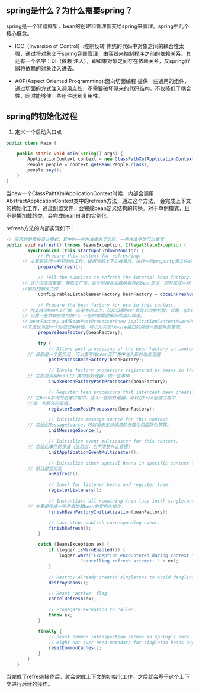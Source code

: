 ## spring是什么？为什么需要spring？

spring是一个容器框架，bean的创建和管理都交给spring来管理。spring中几个核心概念。

- IOC（Inversion of Control）:控制反转
传统的代码中对象之间的耦合性太强，通过将对象交于spring容器管理，由容器来控制程序之前的依赖关系。其还有一个名字：DI（依赖
注入），即如果对象之间存在依赖关系，又spring容器将依赖的对象注入进去。

- AOP(Aspect Oriented Programming):面向切面编程
提供一些通用的组件，通过切面的方式注入调用点处，不需要破坏原来的代码结构。不仅降低了耦合性，同时能够使一些组件达到复用性。


## spring的初始化过程

1. 定义一个启动入口点
```java
public class Main {

    public static void main(String[] args) {
        ApplicationContext context = new ClassPathXmlApplicationContext("spring-config.xml");
        People people = context.getBean(People.class);
        people.say();
    }
}
```

当new一个ClassPahtXmlApplicationContext时候，内部会调用AbstractApplicationContext类中的refresh方法，通过这个方法，
会完成上下文的初始化工作，通过配置文件，会完成bean定义结构的转换。对于单例模式，且不是懒加载的类，会完成bean自身的实例化。

refresh方法的内部实现如下：
```java
// 采用的是模板设计模式，其中的一些方法提供了实现，一些方法子类可以重写
public void refresh() throws BeansException, IllegalStateException {
		synchronized (this.startupShutdownMonitor) {
			// Prepare this context for refreshing.
      // 主要是进行一些初始化工作，设置当前上下文被激活，执行一些property源文件的初始化工作
			prepareRefresh();

			// Tell the subclass to refresh the internal bean factory.
      // 这个方法很重要，获取工厂类，这个阶段会加载所有类的bean定义，同时完成一些
      //额外的相关工作
			ConfigurableListableBeanFactory beanFactory = obtainFreshBeanFactory();

			// Prepare the bean factory for use in this context.
      // 为生成的bean工厂做一些基本的工作，比如设置bean表达式的解析器，设置一些bean的后处理器
      // 设置一些依赖忽略的接口，一些依赖需要解析的接口等等。
      // beanFactory.addBeanPostProcessor(new ApplicationContextAwareProcessor(this))这个
      //方法就添加一个后过滤解析器，可以为实现*Aware接口的类做一些额外的事情。
			prepareBeanFactory(beanFactory);

			try {
				// Allows post-processing of the bean factory in context subclasses.
        // 目前是一个空实现，可以重写在bean工厂类中注入新的后处理器
				postProcessBeanFactory(beanFactory);

				// Invoke factory processors registered as beans in the context.
        // 主要是调用bean工厂类的后处理器，做一些事情
				invokeBeanFactoryPostProcessors(beanFactory);

				// Register bean processors that intercept bean creation.
        // 在bean实例的创建过程中，注入一些后处理器，可以在bean创建过程中
        //做一些额外的事情。
				registerBeanPostProcessors(beanFactory);

				// Initialize message source for this context.
        // 初始化MessageSource，可以用来支持消息的参数化和国际化等等。
				initMessageSource();

				// Initialize event multicaster for this context.
        // 初始化事件的多播（没用过，也不清楚什么意思）
				initApplicationEventMulticaster();

				// Initialize other special beans in specific context subclasses.
        // 默认是空实现
				onRefresh();

				// Check for listener beans and register them.
				registerListeners();

				// Instantiate all remaining (non-lazy-init) singletons.
        // 主要是完成一些非懒加载bean的实例化操作。
				finishBeanFactoryInitialization(beanFactory);

				// Last step: publish corresponding event.
				finishRefresh();
			}

			catch (BeansException ex) {
				if (logger.isWarnEnabled()) {
					logger.warn("Exception encountered during context initialization - " +
							"cancelling refresh attempt: " + ex);
				}

				// Destroy already created singletons to avoid dangling resources.
				destroyBeans();

				// Reset 'active' flag.
				cancelRefresh(ex);

				// Propagate exception to caller.
				throw ex;
			}

			finally {
				// Reset common introspection caches in Spring's core, since we
				// might not ever need metadata for singleton beans anymore...
				resetCommonCaches();
			}
		}
	}
```

当完成了refresh操作后，就会完成上下文的初始化工作。之后就会基于这个上下文进行后续的操作。

